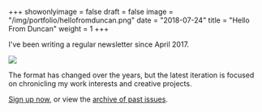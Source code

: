 +++
showonlyimage = false
draft = false
image = "/img/portfolio/hellofromduncan.png"
date = "2018-07-24"
title = "Hello From Duncan"
weight = 1
+++

I've been writing a regular newsletter since April 2017.
<!--more-->

![](/img/portfolio/hellofromduncan.png)

The format has changed over the years, but the latest iteration is focused on chronicling my work interests and creative projects.

[Sign up now](https://buttondown.email/duncangeere), or view the [archive of past issues](https://buttondown.email/duncangeere/archive).